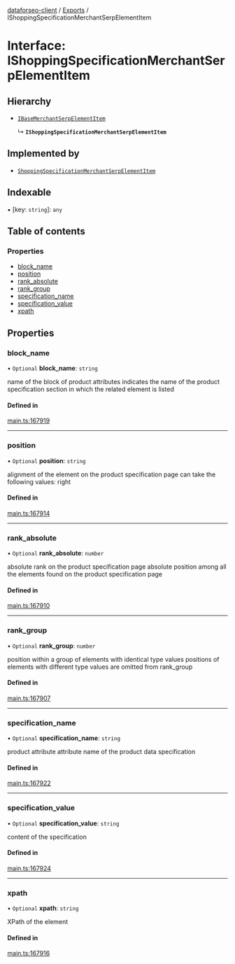 [dataforseo-client](../README.md) / [Exports](../modules.md) / IShoppingSpecificationMerchantSerpElementItem

# Interface: IShoppingSpecificationMerchantSerpElementItem

## Hierarchy

- [`IBaseMerchantSerpElementItem`](IBaseMerchantSerpElementItem.md)

  ↳ **`IShoppingSpecificationMerchantSerpElementItem`**

## Implemented by

- [`ShoppingSpecificationMerchantSerpElementItem`](../classes/ShoppingSpecificationMerchantSerpElementItem.md)

## Indexable

▪ [key: `string`]: `any`

## Table of contents

### Properties

- [block\_name](IShoppingSpecificationMerchantSerpElementItem.md#block_name)
- [position](IShoppingSpecificationMerchantSerpElementItem.md#position)
- [rank\_absolute](IShoppingSpecificationMerchantSerpElementItem.md#rank_absolute)
- [rank\_group](IShoppingSpecificationMerchantSerpElementItem.md#rank_group)
- [specification\_name](IShoppingSpecificationMerchantSerpElementItem.md#specification_name)
- [specification\_value](IShoppingSpecificationMerchantSerpElementItem.md#specification_value)
- [xpath](IShoppingSpecificationMerchantSerpElementItem.md#xpath)

## Properties

### block\_name

• `Optional` **block\_name**: `string`

name of the block of product attributes
indicates the name of the product specification section in which the related element is listed

#### Defined in

[main.ts:167919](https://github.com/dataforseo/TypeScriptClient/blob/7ca1aa4/main.ts#L167919)

___

### position

• `Optional` **position**: `string`

alignment of the element on the product specification page
can take the following values:
right

#### Defined in

[main.ts:167914](https://github.com/dataforseo/TypeScriptClient/blob/7ca1aa4/main.ts#L167914)

___

### rank\_absolute

• `Optional` **rank\_absolute**: `number`

absolute rank on the product specification page
absolute position among all the elements found on the product specification page

#### Defined in

[main.ts:167910](https://github.com/dataforseo/TypeScriptClient/blob/7ca1aa4/main.ts#L167910)

___

### rank\_group

• `Optional` **rank\_group**: `number`

position within a group of elements with identical type values
positions of elements with different type values are omitted from rank_group

#### Defined in

[main.ts:167907](https://github.com/dataforseo/TypeScriptClient/blob/7ca1aa4/main.ts#L167907)

___

### specification\_name

• `Optional` **specification\_name**: `string`

product attribute
attribute name of the product data specification

#### Defined in

[main.ts:167922](https://github.com/dataforseo/TypeScriptClient/blob/7ca1aa4/main.ts#L167922)

___

### specification\_value

• `Optional` **specification\_value**: `string`

content of the specification

#### Defined in

[main.ts:167924](https://github.com/dataforseo/TypeScriptClient/blob/7ca1aa4/main.ts#L167924)

___

### xpath

• `Optional` **xpath**: `string`

XPath of the element

#### Defined in

[main.ts:167916](https://github.com/dataforseo/TypeScriptClient/blob/7ca1aa4/main.ts#L167916)
